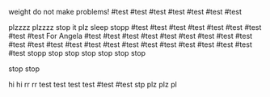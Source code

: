 weight do not make problems!
#test
#test
#test
#test
#test
#test
#test

plzzzz
plzzzz
stop it plz
sleep
stopp
#test
#test
#test
#test
#test
#test
#test
#test
#test
For Angela
#test
#test
#test
#test
#test
#test
#test
#test
#test
#test
#test
#test
#test
#test
#test
#test
#test
#test
#test
#test
#test
#test
#test
stopp
stop
stop
stop
stop
stop
stop

stop
stop


hi
hi
rr
rr
test
test
test
test
#test
#test
stp
plz
plz
pl
